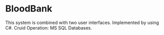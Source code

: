 # BloodBank
This system is combined with two user interfaces. Implemented by using C#. Cruid Operation: MS SQL Databases.
